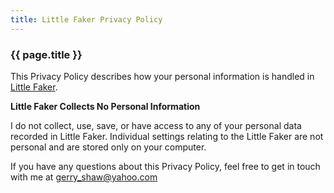 ```yaml
---
title: Little Faker Privacy Policy
---
```


### {{ page.title }}

This Privacy Policy describes how your personal information is handled in [Little Faker](/littlefaker).

**Little Faker Collects No Personal Information**

I do not collect, use, save, or have access to any of your personal data recorded in Little Faker. Individual settings relating to the Little Faker are not personal and are stored only on your computer.

If you have any questions about this Privacy Policy, feel free to get in touch with me at gerry_shaw@yahoo.com
